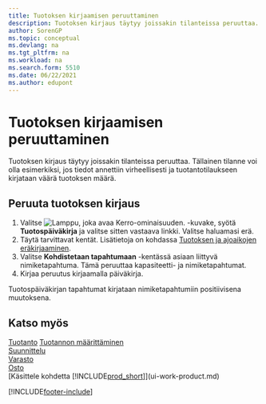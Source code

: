 ```yaml
---
title: Tuotoksen kirjaamisen peruuttaminen
description: Tuotoksen kirjaus täytyy joissakin tilanteissa peruuttaa. Tässä aiheessa kuvataan tuotoksen kirjauksen peruuttaminen.
author: SorenGP
ms.topic: conceptual
ms.devlang: na
ms.tgt_pltfrm: na
ms.workload: na
ms.search.form: 5510
ms.date: 06/22/2021
ms.author: edupont
---
```

# <a name="reverse-output-posting"></a><a name="reverse-output-posting"></a>Tuotoksen kirjaamisen peruuttaminen

Tuotoksen kirjaus täytyy joissakin tilanteissa peruuttaa. Tällainen tilanne voi olla esimerkiksi, jos tiedot annettiin virheellisesti ja tuotantotilaukseen kirjataan väärä tuotoksen määrä.  

## <a name="to-reverse-an-output-posting"></a><a name="to-reverse-an-output-posting"></a>Peruuta tuotoksen kirjaus

1. Valitse ![Lamppu, joka avaa Kerro-ominaisuuden.](media/ui-search/search_small.png "Kerro, mitä haluat tehdä") -kuvake, syötä **Tuotospäiväkirja** ja valitse sitten vastaava linkki. Valitse haluamasi erä.  
2. Täytä tarvittavat kentät. Lisätietoja on kohdassa [Tuotoksen ja ajoaikojen eräkirjaaminen](production-how-to-post-output-quantity.md).
3. Valitse **Kohdistetaan tapahtumaan** -kentässä asiaan liittyvä nimiketapahtuma. Tämä peruuttaa kapasiteetti- ja nimiketapahtumat.  
4. Kirjaa peruutus kirjaamalla päiväkirja.  

Tuotospäiväkirjan tapahtumat kirjataan nimiketapahtumiin positiivisena muutoksena.  

## <a name="see-also"></a><a name="see-also"></a>Katso myös

 [Tuotanto](production-manage-manufacturing.md) [Tuotannon määrittäminen](production-configure-production-processes.md)  
 [Suunnittelu](production-planning.md)  
 [Varasto](inventory-manage-inventory.md)  
 [Osto](purchasing-manage-purchasing.md)  
 [Käsittele kohdetta [!INCLUDE[prod_short](includes/prod_short.md)]](ui-work-product.md)  


[!INCLUDE[footer-include](includes/footer-banner.md)]
